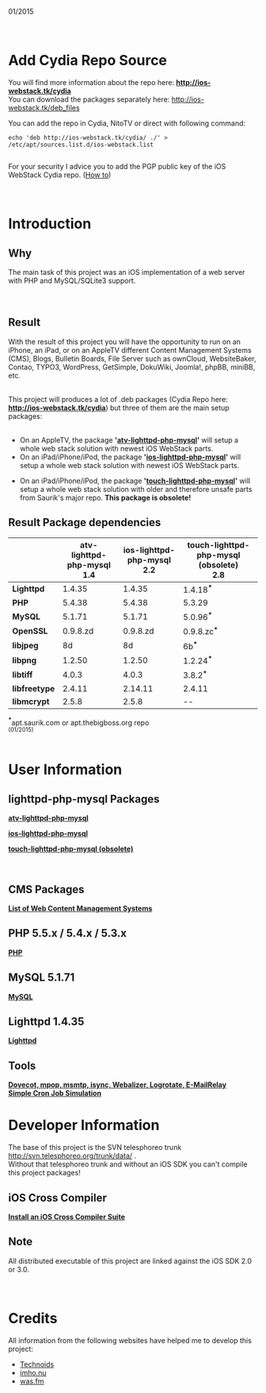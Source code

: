 01/2015<br>
<br>
<br>
<h1>Add Cydia Repo Source</h1>
You will find more information about the repo here: <b><a href='http://ios-webstack.tk/cydia'>http://ios-webstack.tk/cydia</a></b>
<br>
You can download the packages separately  here: <a href='http://ios-webstack.tk/deb_files'>http://ios-webstack.tk/deb_files</a>

You can add the repo in Cydia, NitoTV or direct with following command:<br>
<pre><code>echo 'deb http://ios-webstack.tk/cydia/ ./' &gt; /etc/apt/sources.list.d/ios-webstack.list<br>
</code></pre>
For your security I advice you to add the PGP public key of the iOS WebStack Cydia repo. (<a href='http://www.ios-webstack.tk/public-key'>How to</a>)<br>
<br>
<br>

<h1>Introduction</h1>
<h2>Why</h2>
The main task of this project was an iOS implementation of a web server with PHP and MySQL/SQLite3 support.<br>
<br>
<br>

<h2>Result</h2>
With the result of this project you will have the opportunity to run on an iPhone, an iPad, or on an AppleTV different Content Management Systems (CMS), Blogs, Bulletin Boards, File Server such as ownCloud, WebsiteBaker, Contao, TYPO3, WordPress, GetSimple, DokuWiki, Joomla!, phpBB, miniBB, etc.<br>
<br>

This project will produces a lot of .deb packages (Cydia Repo here: <b><a href='http://ios-webstack.tk/cydia'>http://ios-webstack.tk/cydia</a></b>) but three of them are the main setup packages:<br>
<br>
<ul><li>On an AppleTV, the package <b>'<a href='AtvLighttpdPhpMysql.md'>atv-lighttpd-php-mysql</a>'</b> will setup a whole web stack solution with newest iOS WebStack parts.<br>
</li><li>On an iPad/iPhone/iPod, the package <b>'<a href='IosLighttpdPhpMysql.md'>ios-lighttpd-php-mysql</a>'</b> will setup a whole web stack solution with newest iOS WebStack parts.</li></ul>

<ul><li>On an iPad/iPhone/iPod, the package <b>'<a href='TouchLighttpdPhpMysql.md'>touch-lighttpd-php-mysql</a>'</b> will setup a whole web stack solution with older and therefore unsafe parts from Saurik's major repo. <b>This package is obsolete!</b></li></ul>

<h2>Result Package dependencies</h2>
<table><thead><th> </th><th> <b>atv-lighttpd-php-mysql</b><br>1.4</th><th> <b>ios-lighttpd-php-mysql</b><br>2.2</th><th> <b>touch-lighttpd-php-mysql (obsolete)</b><br>2.8</th></thead><tbody>
<tr><td> <b>Lighttpd</b> </td><td> 1.4.35                              </td><td> 1.4.35                              </td><td> 1.4.18<b><sup>*</sup></b>                        </td></tr>
<tr><td> <b>PHP</b> </td><td> 5.4.38                              </td><td> 5.4.38                              </td><td> 5.3.29                                           </td></tr>
<tr><td> <b>MySQL</b> </td><td> 5.1.71                              </td><td> 5.1.71                              </td><td> 5.0.96<b><sup>*</sup></b>                        </td></tr>
<tr><td> <b>OpenSSL</b> </td><td> 0.9.8.zd                            </td><td> 0.9.8.zd                            </td><td> 0.9.8.zc<b><sup>*</sup></b>                      </td></tr>
<tr><td> <b>libjpeg</b> </td><td> 8d                                  </td><td> 8d                                  </td><td> 6b<b><sup>*</sup></b>                            </td></tr>
<tr><td> <b>libpng</b> </td><td> 1.2.50                              </td><td> 1.2.50                              </td><td> 1.2.24<b><sup>*</sup></b>                        </td></tr>
<tr><td> <b>libtiff</b> </td><td> 4.0.3                               </td><td> 4.0.3                               </td><td> 3.8.2<b><sup>*</sup></b>                         </td></tr>
<tr><td> <b>libfreetype</b> </td><td> 2.4.11                              </td><td> 2.14.11                             </td><td> 2.4.11                                           </td></tr>
<tr><td> <b>libmcrypt</b> </td><td> 2.5.8                               </td><td> 2.5.8                               </td><td> --                                               </td></tr></tbody></table>

<b><sup>*</sup></b>apt.saurik.com or apt.thebigboss.org repo<br>
<sup>(01/2015)</sup><br>
<br>

<h1>User Information</h1>
<h2>lighttpd-php-mysql Packages</h2>
<b><a href='AtvLighttpdPhpMysql.md'>atv-lighttpd-php-mysql</a></b>

<b><a href='IosLighttpdPhpMysql.md'>ios-lighttpd-php-mysql</a></b>

<b><a href='TouchLighttpdPhpMysql.md'>touch-lighttpd-php-mysql (obsolete)</a></b>

<br>
<h2>CMS Packages</h2>
<b><a href='WebContent.md'>List of Web Content Management Systems</a></b>

<br>
<h2>PHP 5.5.x / 5.4.x / 5.3.x</h2>
<b><a href='PHP.md'>PHP</a></b>

<br>
<h2>MySQL 5.1.71</h2>
<b><a href='MySQL.md'>MySQL</a></b>

<br>
<h2>Lighttpd 1.4.35</h2>
<b><a href='Lighttpd.md'>Lighttpd</a></b>

<br>
<h2>Tools</h2>
<b><a href='Tools.md'>Dovecot, mpop, msmtp, isync, Webalizer, Logrotate, E-MailRelay</a></b>

<br>
<b><a href='Cron.md'>Simple Cron Job Simulation</a></b>


<br>
<h1>Developer Information</h1>
The base of this project is the SVN telesphoreo trunk <a href='http://svn.telesphoreo.org/trunk/data/'>http://svn.telesphoreo.org/trunk/data/</a> .<br>
Without that telesphoreo trunk and without an iOS SDK you can't compile this project packages!<br>
<h2>iOS Cross Compiler</h2>
<b><a href='CrossCompiler.md'>Install an iOS Cross Compiler Suite</a></b>
<br>
<h2>Note</h2>
All distributed executable of this project are linked against the iOS SDK 2.0 or 3.0.<br>
<br>
<br>
<h1>Credits</h1>
All information from the following websites have helped me to develop this project:<br>
<ul><li><a href='http://technoids.com:8080'>Technoids</a>
</li><li><a href='http://imho.nu'>imho.nu</a>
</li><li><a href='http://was.fm'>was.fm</a>